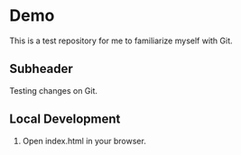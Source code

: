 # Demo

This is a test repository for me to familiarize myself with Git.

## Subheader

Testing changes on Git.

## Local Development

1. Open index.html in your browser.
